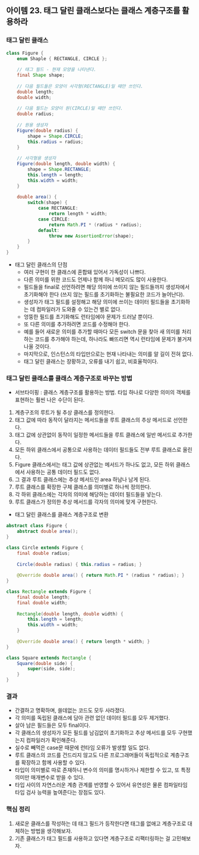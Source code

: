 ## 아이템 23. 태그 달린 클래스보다는 클래스 계층구조를 활용하라


### 태그 달린 클래스
```java
class Figure {
    enum Shaple { RECTANGLE, CIRCLE };
    
    // 태그 필드 - 현재 모양을 나타낸다.
    final Shape shape;
    
    // 다음 필드들은 모양이 사각형(RECTANGLE)일 때만 쓰인다.
    double length;
    double width;
    
    // 다음 필드는 모양이 원(CIRCLE)일 때만 쓰인다.
    double radius;
    
    // 원용 생성자
    Figure(double radius) {
        shape = Shape.CIRCLE;
        this.radius = radius;
    }
    
    // 사각형용 생성자
    Figure(double length, double width) {
        shape = Shape.RECTANGLE;
        this.length = length;
        this.width = width;
    }
    
    double area() {
        switch(shape) {
            case RECTANGLE:
                return length * width;
            case CIRCLE:
                return Math.PI * (radius * radius);
            default:
                throw new AssertionError(shape);
        }
    }
}
```
- 태그 달린 클래스의 단점
  - 여러 구현이 한 클래스에 혼합돼 있어서 가독성이 나쁘다.
  - 다른 의미를 위한 코드도 언제나 함께 하니 메모리도 많이 사용한다.
  - 필드들을 final로 선언하려면 해당 의미에 쓰이지 않는 필드들까지 생성자에서 초기화해야 한다 (쓰지 않는 필드를 초기화하는 불필요한 코드가 늘어난다).
  - 생성자가 태그 필드를 설정해고 해당 의미에 쓰이는 데이터 필드들을 초기화하는 데 컴파일러가 도와줄 수 있는건 별로 없다.
  - 엉뚱한 필드를 초기화해도 런타임에야 문제가 드러날 뿐이다.
  - 또 다른 의미를 추가하려면 코드를 수정해야 한다.
  - 예를 들어 새로운 의미를 추가할 때마다 모든 switch 문을 찾아 새 의미를 처리하는 코드를 추가해야 하는데, 하나라도 빠뜨리면 역시 런타임에 문제가 불거져 나올 것이다.
  - 마지막으로, 인스턴스의 타입만으로는 현재 나타내는 의미를 알 길이 전혀 없다.
  - 태그 달린 클래스는 장황하고, 오류를 내기 쉽고, 비효율적이다.


### 태그 달린 클래스를 클래스 계층구조로 바꾸는 방법
- 서브타이핑 : 클래스 계층구조를 활용하는 방법. 타입 하나로 다양한 의미의 객체를 표현하는 훨씬 나은 수단이 된다.
1. 계층구조의 루트가 될 추상 클래스를 정의한다.
2. 태그 값에 따라 동작이 달라지는 메서드들을 루트 클래스의 추상 메서드로 선언한다.
3. 태그 값에 상관없이 동작이 일정한 메서드들을 루트 클래스에 일반 메서드로 추가한다.
4. 모든 하위 클래스에서 공통으로 사용하는 데이터 필드들도 전부 루트 클래스로 올린다.
5. Figure 클래스에서는 태그 값에 상관없는 메서드가 하나도 없고, 모든 하위 클래스에서 사용하는 공통 데이터 필드도 없다.
6. 그 결과 루트 클래스에는 추상 메서드인 area 하남나 남게 된다.
7. 루트 클래스를 확장한 구체 클래스를 의미별로 하나씩 정의한다.
8. 각 하위 클래스에는 각자의 의미에 해당하는 데이터 필드들을 넣는다.
9. 루트 클래스가 정의한 추상 메서드를 각자의 의미에 맞게 구현한다.


- 태그 달린 클래스를 클래스 계층구조로 변환
```java
abstract class Figure {
    abstract double area();
}

class Circle extends Figure {
    final double radius;
    
    Circle(double radius) { this.radius = radius; }
    
    @Override double area() { return Math.PI * (radius * radius); }
}

class Rectangle extends Figure {
    final double length;
    final double width;
    
    Rectangle(double length, double width) {
        this.length = length;
        this.width = width;
    }
    
    @Override double area() { return length * width; }
}

class Square extends Rectangle {
    Square(double side) {
        super(side, side);
    }
}
```


### 결과
- 간결하고 명확하며, 쓸데없는 코드도 모두 사라졌다.
- 각 의미를 독립된 클래스에 담아 관련 없던 데이터 필드를 모두 제거했다.
- 살아 남은 필드들은 모두 final이다.
- 각 클래스의 생성자가 모든 필드를 남김없이 초기화하고 추상 메서드를 모두 구현했는지 컴파일러가 확인해준다.
- 실수로 빼먹은 case문 때문에 런타임 오류가 발생할 일도 없다.
- 루트 클래스의 코드를 건드리지 않고도 다른 프로그래머들이 독립적으로 계층구조를 확장하고 함께 사용할 수 있다.
- 타입이 의미별로 따로 존재하니 변수의 의미를 명시하거나 제한할 수 있고, 또 특정 의미만 매개변수로 받을 수 있다.
- 타입 사이의 자연스러운 계층 관계를 반영할 수 있어서 유연성은 물론 컴파일타임 타입 검사 능력을 높여준다는 장점도 있다.


### 핵심 정리
1. 새로운 클래스를 작성하는 데 태그 필드가 등작한다면 태그를 없애고 계층구조로 대체하는 방법을 생각해보자.
2. 기존 클래스가 태그 필드를 사용하고 있다면 계층구조로 리팩터링하는 걸 고민해보자.